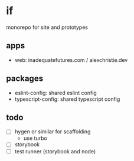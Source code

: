 # if

monorepo for site and prototypes

## apps

- web: inadequatefutures.com / alexchristie.dev

## packages

- eslint-config: shared eslint config
- typescript-config: shared typescript config

## todo

- [ ] hygen or similar for scaffolding
    - use turbo
- [ ] storybook
- [ ] test runner (storybook and node)

